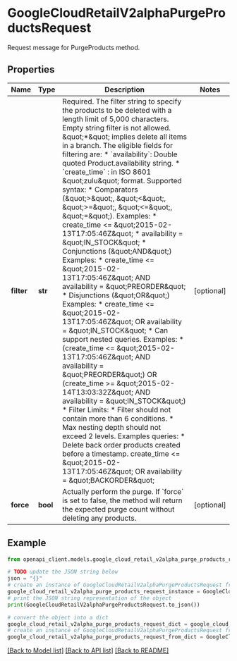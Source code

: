 # GoogleCloudRetailV2alphaPurgeProductsRequest

Request message for PurgeProducts method.

## Properties

Name | Type | Description | Notes
------------ | ------------- | ------------- | -------------
**filter** | **str** | Required. The filter string to specify the products to be deleted with a length limit of 5,000 characters. Empty string filter is not allowed. \&quot;*\&quot; implies delete all items in a branch. The eligible fields for filtering are: * &#x60;availability&#x60;: Double quoted Product.availability string. * &#x60;create_time&#x60; : in ISO 8601 \&quot;zulu\&quot; format. Supported syntax: * Comparators (\&quot;&gt;\&quot;, \&quot;&lt;\&quot;, \&quot;&gt;&#x3D;\&quot;, \&quot;&lt;&#x3D;\&quot;, \&quot;&#x3D;\&quot;). Examples: * create_time &lt;&#x3D; \&quot;2015-02-13T17:05:46Z\&quot; * availability &#x3D; \&quot;IN_STOCK\&quot; * Conjunctions (\&quot;AND\&quot;) Examples: * create_time &lt;&#x3D; \&quot;2015-02-13T17:05:46Z\&quot; AND availability &#x3D; \&quot;PREORDER\&quot; * Disjunctions (\&quot;OR\&quot;) Examples: * create_time &lt;&#x3D; \&quot;2015-02-13T17:05:46Z\&quot; OR availability &#x3D; \&quot;IN_STOCK\&quot; * Can support nested queries. Examples: * (create_time &lt;&#x3D; \&quot;2015-02-13T17:05:46Z\&quot; AND availability &#x3D; \&quot;PREORDER\&quot;) OR (create_time &gt;&#x3D; \&quot;2015-02-14T13:03:32Z\&quot; AND availability &#x3D; \&quot;IN_STOCK\&quot;) * Filter Limits: * Filter should not contain more than 6 conditions. * Max nesting depth should not exceed 2 levels. Examples queries: * Delete back order products created before a timestamp. create_time &lt;&#x3D; \&quot;2015-02-13T17:05:46Z\&quot; OR availability &#x3D; \&quot;BACKORDER\&quot; | [optional] 
**force** | **bool** | Actually perform the purge. If &#x60;force&#x60; is set to false, the method will return the expected purge count without deleting any products. | [optional] 

## Example

```python
from openapi_client.models.google_cloud_retail_v2alpha_purge_products_request import GoogleCloudRetailV2alphaPurgeProductsRequest

# TODO update the JSON string below
json = "{}"
# create an instance of GoogleCloudRetailV2alphaPurgeProductsRequest from a JSON string
google_cloud_retail_v2alpha_purge_products_request_instance = GoogleCloudRetailV2alphaPurgeProductsRequest.from_json(json)
# print the JSON string representation of the object
print(GoogleCloudRetailV2alphaPurgeProductsRequest.to_json())

# convert the object into a dict
google_cloud_retail_v2alpha_purge_products_request_dict = google_cloud_retail_v2alpha_purge_products_request_instance.to_dict()
# create an instance of GoogleCloudRetailV2alphaPurgeProductsRequest from a dict
google_cloud_retail_v2alpha_purge_products_request_from_dict = GoogleCloudRetailV2alphaPurgeProductsRequest.from_dict(google_cloud_retail_v2alpha_purge_products_request_dict)
```
[[Back to Model list]](../README.md#documentation-for-models) [[Back to API list]](../README.md#documentation-for-api-endpoints) [[Back to README]](../README.md)


